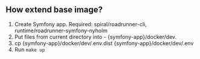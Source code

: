 ## How extend base image?

1. Create Symfony app. Required: spiral/roadrunner-cli, runtime/roadrunner-symfony-nyholm
2. Put files from current directory into - {symfony-app}/docker/dev.
3. cp {symfony-app}/docker/dev/.env.dist {symfony-app}/docker/dev/.env
3. Run `make up`
